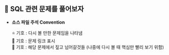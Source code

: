 ## 🦾 SQL 관련 문제를 풀어보자

* __소스 파일 주석 Convention__

  ⭐️ 기호 : 다시 볼 만한 문제임을 나타냄<br>
  📎 기호 : 문제 링크 표시 <br>
  📌 기호 : 해당 문제에서 짚고 넘어갈것들 (나중에 다시 볼 때 핵심만 빨리 보기 위함)
